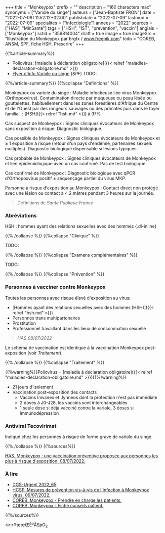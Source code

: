 +++
title = "Monkeypox"
prefix = ""
description = "160 characters max"
synonyms = ["Variole du singe"]
auteurs = ["Jean-Baptiste FRON"]
date = "2022-07-09T11:52:12+02:00"
publishdate = "2022-07-09"
lastmod = "2022-07-09"
specialites = ["infectiologie"]
annees = "2022"
sources = ["HAS", "MinSanté"]
tags = ["HSH", "IST", "prevention", "vaccin"]
anglais = ["Monkeypox"]
sctid = "359814004"
draft = true
image = true
imageSrc = "Illustration du Monkeypox par brgfx / www.freepik.com"
todo = "COREB, ANSM, SPF, fiche HSH, Prescrire"
+++

{{%article-summary%}}

- Poliovirus: [maladie à déclaration obligatoire]({{< relref "maladies-declaration-obligatoire.md" >}})
- [Flyer d'info Variole du singe](https://www.santepubliquefrance.fr/maladies-et-traumatismes/maladies-transmissibles-de-l-animal-a-l-homme/monkeypox/documents/depliant-flyer/variole-du-singe-monkeypox-flyer-a5) (*SPF*)
TODO:

{{%/article-summary%}}
{{%collapse "Définitions" %}}

Monkeypox ou variole du singe
: Maladie infectieuse liée virus Monkeypox (Orthopoxvirus). Contamination directe par muqueuse ou peau lésée ou gouttelettes, habituellement dans les zones forestières d'Afrique du Centre et de l'Ouest par des rongeurs sauvages ou des primates puis dans le foyer familial.
: [HSH]({{< relref "hsh.md" >}}) à 97%

Cas suspect de Monkeypox
: Signes cliniques évocateurs de Monkeypox sans exposition à risque. Diagnostic biologique.

Cas possible de Monkeypox
: Signes cliniques évocateurs de Monkeypox et ≥ 1 exposition à risque (retour d'un pays d'endémie, partenaires sexuels multiples). Diagnostic biologique dispensable si lésions typiques.

Cas probable de Monkeypox
: Signes cliniques évocateurs de Monkeypox et lien épidémiologique avec un cas confirmé. Pas de test biologique.

Cas confirmé de Monkeypox
: Diagnostic biologique avec qPCR d'Orthopoxvirus positif ± séquençage partiel du virus MKP.

Personne à risque d'exposition au Monkeypox
: Contact direct non protégé avec une lésion ou contact à < 2 mètres pendant 3 heures sur la journée.

> Définitions de *Santé Publique France*

### Abréviations

HSH
: hommes ayant des relations sexuelles avec des hommes
{.dl-inline}

{{% /collapse %}}
{{%collapse "Clinique" %}}

TODO:

{{% /collapse %}}
{{%collapse "Examens complémentaires" %}}

TODO:

{{% /collapse %}}
{{%collapse "Prévention" %}}

### Personnes à vacciner contre Monkeypox

Toutes les personnes avec risque élevé d'exposition au virus:

- [Hommes ayant des relations sexuelles avec des hommes (HSH)]({{< relref "hsh.md" >}})
- Personnes trans multipartenaires
- Prostitution
- Professionnel travaillant dans les lieux de consommation sexuelle

> *HAS 08/07/2022*

Le schéma de vaccination est identique à la vaccination Monkeypox post-exposition (voir *Traitement*).

{{% /collapse %}}
{{%collapse "Traitement" %}}

{{%warning%}}Poliovirus = [maladie à déclaration obligatoire]({{< relref "maladies-declaration-obligatoire.md" >}}){{%/warning%}}

- 21 jours d'isolement
- Vaccination post-exposition des contacts
  - Vaccins Imvanex et Jynneos dont la protection n'est pas immédiate
  - 2 doses à J0-J28, les vaccins sont interchangeables
  - 1 seule dose si déjà vacciné contre la variole, 3 doses si immunodépression

### Antiviral Tecovirimat

Indiqué chez les personnes à risque de forme grave de variole du singe.

{{% /collapse %}}
{{%sources%}}

[HAS. Monkeypox : une vaccination préventive proposée aux personnes les plus à risque d'exposition. 08/07/2022.](https://www.has-sante.fr/jcms/p_3351443/fr/monkeypox-une-vaccination-preventive-proposee-aux-personnes-les-plus-a-risque-d-exposition)

### À lire

- [DGS-Urgent 2022_65](https://solidarites-sante.gouv.fr/professionnels/article/dgs-urgent)
- [HCSP. Mesures de prévention vis-à-vis de l'infection à Monkeypox virus. 09/07/2022.](https://www.hcsp.fr/explore.cgi/avisrapportsdomaine?clefr=1230)
- [COREB. Monkeypox - Prendre en charge les patients.](https://www.coreb.infectiologie.com/fr/prendre-en-charge-les-patients-fiches-pratiques.html)
- [COREB. Monkeypox - Fiche conseils patient.](https://www.coreb.infectiologie.com/fr/alertes-infos/monkeypox-fiche-conseils-patient-et-actualisation-de-la-fiche-soignants_-n.html)

{{%/sources%}}

≤≥±®æœŒÈ³ÂSpO<sub>2</sub>
